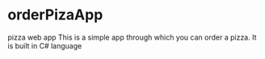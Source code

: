 # orderPizaApp
pizza web app
This is a simple app through which you can order a pizza.
It is built in C# language
